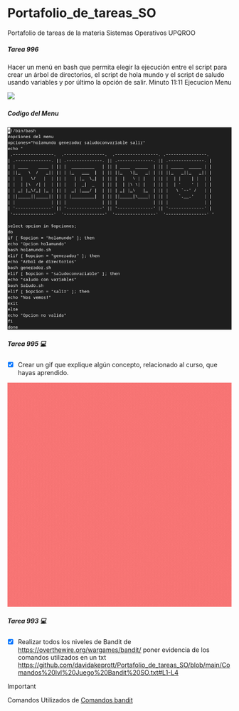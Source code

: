 # Portafolio_de_tareas_SO
Portafolio de tareas de la materia Sistemas Operativos UPQROO


#####  Tarea 996  
Hacer un menú en bash que permita elegir la ejecución entre el script para crear un árbol de directorios, el script de hola mundo y el script de saludo usando variables y por último la opción de salir. Minuto 11:11 Ejecucion Menu

<a href="https://asciinema.org/a/FFRaHiqyB6YhU9mHjqjwBtjZE" target="_blank"><img src="https://asciinema.org/a/FFRaHiqyB6YhU9mHjqjwBtjZE.svg" /></a>

##### Codigo del Menu

<a href="https://github.com/davidakeprott/Portafolio_de_tareas_SO/blob/main/Cap_menu_bash.png" target="_blank"> <img src="/Cap_menu_bash.png"></a> 

#####  Tarea 995  💻
- [x] Crear un gif que explique algún concepto, relacionado al curso, que hayas aprendido.

![GIF de Comando](https://github.com/davidakeprott/Portafolio_de_tareas_SO/blob/main/Mensajes%20con%20variables.gif)

#####  Tarea 993  💻
- [x] Realizar todos los niveles de Bandit de https://overthewire.org/wargames/bandit/ poner evidencia de los comandos utilizados en un txt
https://github.com/davidakeprott/Portafolio_de_tareas_SO/blob/main/Comandos%20lvl%20Juego%20Bandit%20SO.txt#L1-L4
> [!IMPORTANT]
> Comandos Utilizados de 
> <a href="https://github.com/davidakeprott/Portafolio_de_tareas_SO/edit/main/Comandos lvl Juego Bandit SO.txt" target="_blank"> Comandos bandit </a>
